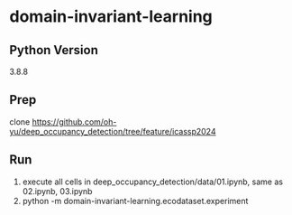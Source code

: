 # domain-invariant-learning

## Python Version
3.8.8

## Prep
clone https://github.com/oh-yu/deep_occupancy_detection/tree/feature/icassp2024

## Run
1. execute all cells in deep_occupancy_detection/data/01.ipynb, same as 02.ipynb, 03.ipynb
2. python -m domain-invariant-learning.ecodataset.experiment

